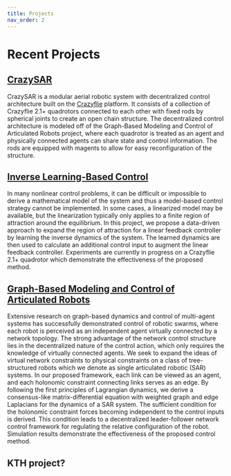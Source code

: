 ```yaml
---
title: Projects
nav_order: 2
---
```


# Recent Projects

## [CrazySAR](/projects/crazysar)
CrazySAR is a modular aerial robotic system with decentralized control architecture built on the [Crazyflie](https://bitcraze.io) platform. It consists of a collection of Crazyflie 2.1+ quadrotors connected to each other with fixed rods by spherical joints to create an open chain structure. The decentralized control architecture is modeled off of the Graph-Based Modeling and Control of Articulated Robots project, where each quadrotor is treated as an agent and physically connected agents can share state and control information. The rods are equipped with magents to allow for easy reconfiguration of the structure.

## [Inverse Learning-Based Control](/projects/ilbc)
In many nonlinear control problems, it can be difficult or impossible to derive a mathematical model of the system and thus a model-based control strategy cannot be implemented. In some cases, a linearized model may be available, but the linearization typically only applies to a finite region of attraction around the equilibrium. In this project, we propose a data-driven approach to expand the region of attraction for a linear feedback controller by learning the inverse dynamics of the system. The learned dynamics are then used to calculate an additional control input to augment the linear feedback controller. Experiments are currently in progress on a Crazyflie 2.1+ quadrotor which demonstrate the effectiveness of the proposed method.

## [Graph-Based Modeling and Control of Articulated Robots](/projects/graph-based)
Extensive research on graph-based dynamics and control of multi-agent systems has successfully demonstrated control of robotic swarms, where each robot is perceived as an independent agent virtually connected by a network topology. The strong advantage of the network control structure lies in the decentralized nature of the control action, which only requires the knowledge of virtually connected agents. We seek to expand the ideas of virtual network constraints to physical constraints on a class of tree-structured robots which we denote as single articulated robotic (SAR) systems. In our proposed framework, each link can be viewed as an agent, and each holonomic constraint connecting links serves as an edge. By following the first principles of Lagrangian dynamics, we derive a consensus-like matrix-differential equation with weighted graph and edge Laplacians for the dynamics of a SAR system. The sufficient condition for the holonomic constraint forces becoming independent to the control inputs is derived. This condition leads to a decentralized leader-follower network control framework for regulating the relative configuration of the robot. Simulation results demonstrate the effectiveness of the proposed control method.



## KTH project?